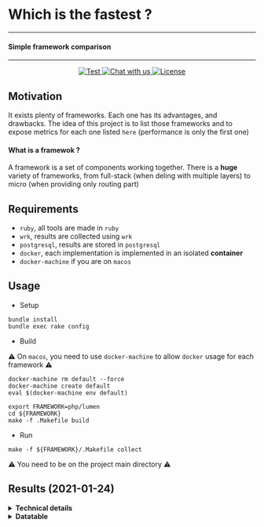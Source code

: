 # Which is the fastest ?
----------
#### Simple framework comparison
----------
<p align="center">
   <a href="https://github.com/the-benchmarker/web-frameworks/actions?query=workflow%3ACI" target="_blank">
      <img src="https://github.com/the-benchmarker/web-frameworks/workflows/CI/badge.svg" alt="Test">
   </a>
   <a href="https://join.slack.com/t/thebenchmarker/shared_invite/zt-fcyy1ybq-A7T1SedewiVMEtJQGEyQYw" target="_blank">
      <img src="https://img.shields.io/badge/slack-chat_with_us-green" alt="Chat with us">
   </a>
   <a href="https://github.com/the-benchmarker/web-frameworks/blob/master/LICENSE" target="_blank">
      <img src="https://img.shields.io/github/license/the-benchmarker/web-frameworks" alt="License">
   </a>
</p>

## Motivation

It exists plenty of frameworks. Each one has its advantages, and drawbacks. The idea of this project is to list those frameworks and to expose metrics for each one listed `here` (performance is only the first one)

#### What is a framewok ?

A framework is a set of components working together. There is a **huge** variety of frameworks, from full-stack (when deling with multiple layers) to micro (when providing only routing part)

## Requirements

+ `ruby`, all tools are made in `ruby`
+ `wrk`, results are collected using `wrk`
+ `postgresql`, results are stored in `postgresql`
+ `docker`, each implementation is implemented in an isolated **container**
+ `docker-machine` if you are on `macos`

## Usage

+ Setup

```
bundle install
bundle exec rake config
```

+ Build

:warning: On `macos`, you need to use `docker-machine` to allow `docker` usage for each framework :warning:

```
docker-machine rm default --force
docker-machine create default
eval $(docker-machine env default)
```

```
export FRAMEWORK=php/lumen
cd ${FRAMEWORK} 
make -f .Makefile build 
```

+ Run

```
make -f ${FRAMEWORK}/.Makefile collect
```

:warning: You need to be on the project main directory :warning:

## Results (2021-01-24)



<details>
  <summary><strong>Technical details</strong></summary>
  <ul>
   <li>CPU : 8 Cores (AMD FX-8320E Eight-Core Processor)</li>
   <li>RAM : 16 Gb</li>
   <li>OS : Fedora</li>
   <li><pre>Docker version 20.10.0-rc1, build 5cc2396
</pre></li>
  </ul>
</details>

<details>
  <summary><strong>Datatable</strong></summary>

> Computed with [wrk](https://github.com/wg/wrk)
   + Threads : 8
   + Timeout : 8
   + Duration : 15s (seconds)

:information_source: Sorted by max `req/s` on concurrency **64** :information_source:

|    | Language | Framework | Speed (64) | Speed (256) | Speed (512) |
|----|----------|-----------|-----------:|------------:|------------:|
| 1 | java (11)| [activej](https://activej.io) (3.0) | 172 874.98 | 214 039.81 | 219 335.33 |
| 2 | php (7.4)| [workerman](https://github.com/walkor/Workerman) (4.0) | 149 415.01 | 182 618.83 | 184 760.71 |
| 3 | php (7.4)| [mark](https://github.com/passwalls/mark) (1.1) | 122 745.29 | 135 463.52 | 136 443.44 |
| 4 | go (1.15)| [gearbox](https://gogearbox.com) (1.1) | 121 267.09 | 124 517.21 | 123 998.74 |
| 5 | go (1.15)| [fiber](https://gofiber.io) (2.3) | 120 760.89 | 129 919.56 | 128 975.11 |
| 6 | nim (1.4)| [httpbeast](https://github.com/dom96/httpbeast) (0.2) | 117 678.99 | 146 365.75 | 149 138.24 |
| 7 | go (1.15)| [atreugo](https://github.com/savsgio/atreugo/blob/master/docs/README.md) (11.6) | 117 400.97 | 128 555.26 | 127 466.93 |
| 8 | go (1.15)| [fasthttp](https://pkg.go.dev/github.com/valyala/fasthttp) (1.19) | 116 313.79 | 130 394.06 | 130 416.34 |
| 9 | go (1.15)| [router](https://pkg.go.dev/github.com/fasthttp/router) (1.3) | 116 185.27 | 128 662.89 | 128 222.12 |
| 10 | go (1.15)| [gorouter-fasthttp](https://github.com/vardius/gorouter/wiki) (4.4) | 115 811.83 | 128 681.38 | 128 586.42 |
| 11 | nim (1.4)| [whip](https://github.com/mattaylor/whip) (0.2) | 114 332.56 | 142 037.79 | 145 188.64 |
| 12 | go (1.15)| [webgo](https://github.com/bnkamalesh/webgo) (4.1) | 112 645.03 | 112 137.52 | 115 331.38 |
| 13 | java (11)| [undertow](https://undertow.io) (2.2) | 112 639.77 | 137 587.26 | 139 710.77 |
| 14 | clojure (1.1)| [donkey](https://github.com/AppsFlyer/donkey) (0.4) | 111 357.38 | 113 087.65 | 115 268.66 |
| 15 | java (11)| [rapidoid](https://rapidoid.org) (5.5) | 110 960.06 | 134 924.68 | 138 165.85 |
| 16 | javascript (14.15)| [nanoexpress](https://github.com/nanoexpress/nanoexpress) (2.4) | 110 757.65 | 141 765.32 | 145 820.12 |
| 17 | kotlin (1.4)| [kooby](https://jooby.io) (2.9) | 110 221.65 | 137 018.57 | 142 192.92 |
| 18 | java (11)| [jooby](https://jooby.io) (2.9) | 109 641.33 | 138 111.93 | 142 905.99 |
| 19 | javascript (14.15)| [sifrr](https://sifrr.github.io/sifrr/#/./packages/server/sifrr-server/) (0.0) | 108 572.79 | 137 911.33 | 140 563.89 |
| 20 | c (11)| [kore](https://kore.io) (3.3) | 108 005.26 | 180 300.55 | 191 658.61 |
| 21 | go (1.15)| [gorilla-mux](https://www.gorillatoolkit.org/pkg/mux) (1.8) | 108 002.73 | 104 385.33 | 109 127.99 |
| 22 | java (11)| [light-4j](https://doc.networknt.com) (2.0) | 107 291.67 | 133 436.81 | 137 234.30 |
| 23 | nim (1.4)| [jester](https://github.com/dom96/jester) (0.5) | 106 325.77 | 132 009.27 | 134 976.40 |
| 24 | crystal (0.35)| [toro](https://github.com/soveran/toro) (0.4) | 101 226.43 | 120 595.41 | 120 917.12 |
| 25 | crystal (0.35)| [router.cr](https://github.com/tbrand/router.cr) (0.2) | 99 151.16 | 121 889.20 | 121 693.74 |
| 26 | crystal (0.35)| [spider-gazelle](https://spider-gazelle.net) (3.4) | 97 137.72 | 120 543.93 | 120 587.11 |
| 27 | php (7.4)| [nano](https://gitlab.com/x.laylatichy.x/nano) (0.0.9) | 95 449.05 | 138 517.02 | 149 045.59 |
| 28 | java (11)| [act](https://github.com/actframework/actframework) (1.9) | 95 362.93 | 117 108.58 | 120 092.15 |
| 29 | crystal (0.35)| [grip](https://github.com/grip-framework/grip) (4.0) | 92 815.25 | 112 177.58 | 112 402.70 |
| 30 | crystal (0.35)| [kemal](https://kemalcr.com) (0.27) | 92 313.46 | 110 926.57 | 111 017.48 |
| 31 | crystal (0.35)| [amber](https://amberframework.org) (0.35) | 87 688.89 | 105 291.75 | 104 455.97 |
| 32 | java (11)| [quarkus](https://quarkus.io) (1.11) | 87 245.93 | 105 730.73 | 108 735.84 |
| 33 | crystal (0.35)| [athena](https://github.com/athena-framework/athena) (0.12) | 82 733.36 | 93 818.27 | 88 964.96 |
| 34 | php (7.4)| [simps](https://github.com/simple-swoole/simps) (1.0) | 82 499.24 | 108 614.45 | 111 623.77 |
| 35 | javascript (14.15)| [naturaljs-router](https://github.com/jesusvilla/natural) (0.1.1) | 81 810.97 | 98 502.83 | 99 727.76 |
| 36 | scala (2.13)| [akkahttp](https://akka.io) (10.2) | 81 677.79 | 95 543.52 | 94 140.89 |
| 37 | go (1.15)| [gf](https://goframe.org) (1.15) | 81 402.66 | 88 756.74 | 91 415.31 |
| 38 | go (1.15)| [clevergo](https://clevergo.tech) (0.5) | 81 078.29 | 82 399.33 | 84 275.82 |
| 39 | go (1.15)| [rte](https://github.com/jwilner/rte) (0.0) | 80 958.49 | 82 047.54 | 83 991.58 |
| 40 | go (1.15)| [echo](https://echo.labstack.com) (4.1) | 80 272.16 | 81 564.24 | 83 424.42 |
| 41 | go (1.15)| [httprouter](https://pkg.go.dev/github.com/julienschmidt/httprouter) (1.3) | 79 856.10 | 80 798.72 | 82 911.60 |
| 42 | go (1.15)| [gin](https://gin-gonic.com) (1.6) | 78 568.55 | 82 569.19 | 83 936.20 |
| 43 | go (1.15)| [gorouter](https://github.com/vardius/gorouter/wiki) (4.5) | 78 498.07 | 83 115.24 | 84 245.62 |
| 44 | go (1.15)| [chi](https://github.com/go-chi/chi) (1.5) | 77 751.33 | 77 136.78 | 79 916.47 |
| 45 | go (1.15)| [violetear](https://violetear.org) (7.0) | 77 018.19 | 77 283.21 | 79 288.02 |
| 46 | csharp (8.0)| [aspnetcore](https://docs.microsoft.com/en-us/aspnet/index) (5.0) | 75 641.81 | 88 714.30 | 91 428.05 |
| 47 | go (1.15)| [kami](https://github.com/guregu/kami) (2.2) | 75 299.14 | 79 233.17 | 79 806.89 |
| 48 | go (1.15)| [aero](https://github.com/aerogo/aero) (1.3) | 74 849.68 | 74 643.97 | 76 720.90 |
| 49 | java (11)| [restheart](https://restheart.org) (5.1) | 74 398.46 | 76 679.88 | 77 709.47 |
| 50 | go (1.15)| [goroute](https://goroute.github.io) (0.0) | 73 163.62 | 71 537.23 | 74 317.48 |
| 51 | python (3.9)| [falcon](https://falconframework.org) (2.0) | 73 061.79 | 80 611.19 | 82 022.82 |
| 52 | fsharp (5.0)| [frank](https://github.com/frank-fs/frank) (6.2) | 72 971.47 | 84 328.31 | 87 031.20 |
| 53 | cpp (11)| [drogon](https://github.com/an-tao/drogon) (1.2) | 71 967.47 | 65 907.68 | 64 892.53 |
| 54 | fsharp (5.0)| [falco](https://falcoframework.com) (3.0) | 71 944.09 | 83 099.20 | 85 522.53 |
| 55 | go (1.15)| [beego](https://beego.me) (1.12) | 71 848.84 | 74 648.97 | 76 654.62 |
| 56 | javascript (14.15)| [low-http-server](https://github.com/jkyberneees/low-http-server) (2.1) | 70 175.64 | 78 754.32 | 79 569.76 |
| 57 | c (11)| [agoo-c](https://github.com/ohler55/agoo-c) (0.7) | 67 367.02 | 129 803.72 | 129 518.76 |
| 58 | csharp (8.0)| [carter](https://github.com/CarterCommunity/Carter) (5.2) | 65 115.67 | 73 141.87 | 73 409.75 |
| 59 | go (1.15)| [air](https://github.com/aofei/air) (0.21) | 65 013.94 | 63 591.61 | 66 118.69 |
| 60 | go (1.15)| [goyave](https://github.com/System-Glitch/goyave) (3.6) | 62 866.38 | 62 739.04 | 65 441.23 |
| 61 | javascript (14.15)| [0http](https://github.com/jkyberneees/0http) (3.0) | 61 490.07 | 66 243.77 | 67 454.30 |
| 62 | scala (2.13)| [finch](https://finagle.github.io/finch/) (0.32) | 60 382.10 | 67 389.77 | 67 277.02 |
| 63 | java (11)| [spring](https://spring.io/projects/spring-boot) (2.4) | 59 668.74 | 62 940.24 | 63 663.19 |
| 64 | fsharp (5.0)| [saturn](https://saturnframework.org) (0.14) | 59 346.72 | 64 485.74 | 63 581.03 |
| 65 | javascript (14.15)| [polkadot](https://github.com/lukeed/polkadot) (1.0) | 58 765.86 | 67 613.86 | 69 056.33 |
| 66 | javascript (14.15)| [polka](https://github.com/lukeed/polka) (0.5) | 57 803.42 | 62 332.73 | 61 211.39 |
| 67 | javascript (14.15)| [restana](https://github.com/jkyberneees/ana) (4.7) | 56 573.82 | 63 578.67 | 64 693.22 |
| 68 | javascript (14.15)| [rayo](https://rayo.js.org) (1.3) | 55 855.37 | 60 789.16 | 59 451.39 |
| 69 | javascript (14.15)| [fastify](https://fastify.io) (3.10) | 54 731.78 | 59 228.80 | 58 120.92 |
| 70 | php (7.4)| [one](https://github.com/lizhichao/one) (2.2) | 54 003.54 | 60 155.67 | 69 861.95 |
| 71 | javascript (14.15)| [muneem](https://github.com/node-muneem/muneem) (2.4) | 53 393.32 | 58 881.06 | 57 055.15 |
| 72 | python (3.9)| [pyramid](https://trypyramid.com) (1.1) | 53 301.53 | 58 303.62 | 58 930.98 |
| 73 | elixir (1.11)| [cowboy_stream](https://ninenines.eu/docs/en/cowboy/2.8/guide/streams/) (2.8) | 53 226.88 | 55 721.14 | 54 535.84 |
| 74 | ruby (2.7)| [agoo](https://github.com/ohler55/agoo) (2.14) | 52 550.72 | 76 339.36 | 83 436.76 |
| 75 | kotlin (1.4)| [http4k](https://http4k.org) (3.275) | 52 291.97 | 60 234.82 | 62 622.75 |
| 76 | php (7.4)| [hyperf](https://hyperf.io) (2.1) | 51 965.30 | 63 456.65 | 64 847.68 |
| 77 | swift (5.3)| [perfect](https://perfect.org) (3.1) | 51 728.89 | 57 062.22 | 64 154.32 |
| 78 | fsharp (5.0)| [websharper](https://websharper.com) (4.7) | 50 646.28 | 57 365.15 | 57 721.85 |
| 79 | java (11)| [javalin](https://javalin.io) (3.9) | 50 483.51 | 54 580.79 | 54 742.99 |
| 80 | kotlin (1.4)| [ktor](https://ktor.io) (1.4) | 50 137.35 | 65 715.76 | 68 729.04 |
| 81 | java (11)| [spark](https://sparkjava.com) (2.9) | 49 863.96 | 54 475.77 | 55 683.15 |
| 82 | java (11)| [micronaut](https://micronaut.io) (1.2) | 49 284.20 | 57 493.62 | 57 243.89 |
| 83 | javascript (14.15)| [nestjs-fastify](https://nestjs.com) (7.6) | 48 600.74 | 51 674.11 | 50 609.60 |
| 84 | rust (1.49)| [actix](https://actix.rs) (3.3) | 48 003.86 | 50 697.37 | 50 414.53 |
| 85 | haskell (8.8)| [scotty](https://hackage.haskell.org/package/scotty) (0.12) | 46 206.70 | 48 913.76 | 50 442.04 |
| 86 | go (1.15)| [mars](https://github.com/roblillack/mars) (1.0) | 46 168.37 | 46 713.99 | 49 774.92 |
| 87 | javascript (14.15)| [foxify](https://foxify.js.org) (0.1) | 45 131.05 | 49 467.97 | 47 950.19 |
| 88 | python (3.9)| [asgineer](https://asgineer.readthedocs.io) (0.8) | 45 006.13 | 51 096.95 | 52 889.91 |
| 89 | javascript (14.15)| [iotjs-express](https://github.com/SamsungInternet/iotjs-express) (0.0) | 44 812.19 | 48 789.49 | 48 371.21 |
| 90 | clojure (1.1)| [coast](https://coastonclojure.com) (1.0) | 44 756.53 | 45 810.95 | 46 040.69 |
| 91 | php (7.4)| [comet](https://github.com/gotzmann/comet) (0.8) | 44 480.60 | 47 996.07 | 48 941.23 |
| 92 | r (4.0)| [rserve](https://rforge.net/Rserve/) (1.7) | 43 058.04 | 32 304.72 | 30 842.56 |
| 93 | python (3.9)| [bottle](https://bottlepy.org) (0.12) | 42 853.26 | 44 964.34 | 46 232.34 |
| 94 | javascript (14.15)| [koa](https://koajs.com) (2.13) | 40 242.52 | 44 044.32 | 42 876.92 |
| 95 | javascript (14.15)| [fyrejet-api](https://github.com/fyrejet/fyrejet) (2.1) | 37 063.45 | 39 510.81 | 38 981.11 |
| 96 | python (3.9)| [emmett](https://emmett.sh) (2.1) | 36 993.55 | 41 429.92 | 42 408.80 |
| 97 | elixir (1.11)| [cowboy](https://ninenines.eu/docs/en/cowboy/2.8/guide/) (2.8) | 36 371.91 | 37 636.49 | 37 587.04 |
| 98 | swift (5.3)| [kitura-nio](https://kitura.dev) (2.9) | 36 015.25 | 35 010.91 | 35 022.60 |
| 99 | swift (5.3)| [kitura](https://kitura.dev) (2.9) | 35 521.68 | 35 506.62 | 35 462.83 |
| 100 | javascript (14.15)| [hapi](https://hapijs.com) (20.0) | 34 791.84 | 35 485.86 | 34 317.71 |
| 101 | javascript (14.15)| [moleculer](https://moleculer.services) (0.14) | 34 736.54 | 35 772.06 | 34 686.40 |
| 102 | php (7.4)| [chubbyphp-workerman](https://github.com/chubbyphp/chubbyphp-framework) (3.4) | 34 562.47 | 37 068.64 | 36 744.62 |
| 103 | php (7.4)| [siler-swoole](https://siler.leocavalcante.dev) (1.7) | 34 512.95 | 50 012.16 | 53 663.66 |
| 104 | swift (5.3)| [vapor](https://vapor.codes) (4.38) | 34 199.88 | 36 411.15 | 36 050.07 |
| 105 | rust (1.49)| [nickel](https://nickel-org.github.io) (0.11) | 34 100.96 | 34 514.93 | 33 340.84 |
| 106 | cpp (11)| [evhtp](https://criticalstack.com) (1.2) | 33 883.69 | 34 798.06 | 33 191.16 |
| 107 | python (3.9)| [hug](https://hug.rest) (2.6) | 33 272.32 | 35 299.08 | 35 586.93 |
| 108 | java (11)| [jersey3-grizzly2](https://eclipse-ee4j.github.io/jersey) (3) | 33 253.98 | 38 280.15 | 37 869.76 |
| 109 | scala (2.13)| [http4s](https://http4s.org) (0.21) | 33 237.87 | 37 679.81 | 38 199.73 |
| 110 | java (11)| [jersey-grizzly2](https://eclipse-ee4j.github.io/jersey) (2.33) | 33 126.27 | 38 158.80 | 37 742.53 |
| 111 | python (3.9)| [apidaora](https://github.com/dutradda/apidaora) (0.28) | 32 791.16 | 38 668.46 | 39 594.98 |
| 112 | fsharp (5.0)| [suave](https://suave.io) (2.6) | 32 539.34 | 28 246.55 | 25 229.38 |
| 113 | rust (1.49)| [gotham](https://gotham.rs) (0.5) | 32 104.24 | 35 524.07 | 36 513.38 |
| 114 | dart (2.10)| [aqueduct](https://aqueduct.io) (3.3) | 31 257.27 | 31 196.21 | 30 876.48 |
| 115 | python (3.9)| [sanic](https://github.com/huge-success/sanic) (20.12) | 30 982.00 | 33 597.06 | 34 484.73 |
| 116 | rust (1.49)| [salvo](https://github.com/kenorld/salvo) (0.5) | 30 482.71 | 32 366.39 | 32 990.26 |
| 117 | python (3.9)| [blacksheep](https://github.com/RobertoPrevato/BlackSheep) (0.3) | 30 049.56 | 34 284.53 | 34 577.99 |
| 118 | javascript (14.15)| [restify](https://restify.com) (8.5) | 30 039.10 | 30 511.67 | 29 575.56 |
| 119 | csharp (8.0)| [simplify.web](https://web.simplifynet.dev) (4.2) | 28 920.28 | 31 862.60 | 31 735.90 |
| 120 | python (3.9)| [starlette](https://starlette.io) (0.14) | 28 047.81 | 32 338.76 | 32 643.54 |
| 121 | php (7.4)| [yii-swoole](https://yiiframework.com) (2.0) | 28 026.15 | 31 878.20 | 33 138.83 |
| 122 | javascript (14.15)| [fyrejet-uwebsockets](https://github.com/fyrejet/fyrejet) (2.1) | 27 500.59 | 29 414.37 | 29 879.50 |
| 123 | elixir (1.11)| [plug](https://hexdocs.pm/plug) (1.11) | 26 957.98 | 29 093.94 | 28 527.28 |
| 124 | scala (2.13)| [play](https://playframework.com) (2.8) | 26 720.72 | 28 454.53 | 28 310.29 |
| 125 | python (3.9)| [index.py](https://index-py.abersheeran.com) (0.16) | 26 030.01 | 29 601.10 | 30 794.73 |
| 126 | python (3.9)| [responder](https://python-responder.org) (2.0) | 25 483.58 | 30 414.82 | 31 234.91 |
| 127 | crystal (0.35)| [orion](https://github.com/obsidian/orion) (3.0) | 24 252.70 | 23 387.60 | 20 138.83 |
| 128 | elixir (1.11)| [phoenix](https://phoenixframework.org) (1.5) | 24 214.10 | 26 088.18 | 25 561.19 |
| 129 | haskell (8.8)| [servant](https://servant.dev) (0.17) | 22 868.22 | 21 771.92 | 20 591.00 |
| 130 | python (3.9)| [clastic](https://github.com/mahmoud/clastic) (19.9) | 22 189.47 | 28 527.64 | 28 337.38 |
| 131 | crystal (0.35)| [shivneri](https://github.com/ujjwalguptaofficial/shivneri) (0.16) | 22 098.47 | 21 106.55 | 19 423.77 |
| 132 | fsharp (5.0)| [giraffe](https://github.com/giraffe-fsharp/Giraffe) (4.1) | 22 074.66 | 21 834.77 | 21 594.71 |
| 133 | clojure (1.1)| [luminus](https://luminusweb.com) (3.91) | 21 885.66 | 21 083.59 | 18 659.93 |
| 134 | nim (1.4)| [mike](https://github.com/ire4ever1190/mike) (0.5) | 21 158.60 | 20 578.11 | 20 258.44 |
| 135 | javascript (14.15)| [fyrejet](https://github.com/fyrejet/fyrejet) (2.1) | 21 113.18 | 22 906.42 | 22 426.61 |
| 136 | python (3.9)| [molten](https://moltenframework.com) (1.0) | 19 498.00 | 22 123.98 | 21 899.97 |
| 137 | javascript (14.15)| [turbo_polka](https://github.com/mafintosh/turbo-http) (0.3) | 18 707.07 | 17 570.21 | 16 840.46 |
| 138 | python (3.9)| [aiohttp](https://aiohttp.readthedocs.io) (3.7) | 18 523.55 | 23 872.60 | 24 068.37 |
| 139 | python (3.9)| [fastapi](https://fastapi.tiangolo.com) (0.63) | 18 069.67 | 21 975.72 | 21 920.76 |
| 140 | nim (1.4)| [akane](https://github.com/Ethosa/akane) (0.1) | 17 558.22 | 15 722.48 | 14 727.92 |
| 141 | ruby (2.7)| [hanami-api](https://hanamirb.org) (0.1) | 17 186.48 | 16 730.40 | 16 260.52 |
| 142 | rust (1.49)| [iron](https://ironframework.io) (0.6) | 17 055.03 | 16 788.04 | 16 931.80 |
| 143 | php (7.4)| [swoft](https://swoft.org) (2.0) | 16 921.95 | 20 519.81 | 21 331.31 |
| 144 | ruby (2.7)| [syro](https://github.com/soveran/syro) (3.2) | 16 628.25 | 16 010.17 | 15 801.52 |
| 145 | nim (1.4)| [rosencrantz](https://github.com/andreaferretti/rosencrantz) (0.4) | 16 150.75 | 14 290.21 | 13 243.37 |
| 146 | ruby (2.7)| [roda](https://roda.jeremyevans.net) (3.40) | 15 995.95 | 15 669.07 | 15 258.80 |
| 147 | php (7.4)| [chubbyphp-swoole](https://github.com/chubbyphp/chubbyphp-framework) (3.4) | 15 755.89 | 18 554.46 | 19 010.29 |
| 148 | php (7.4)| [sw-fw-less](https://github.com/luoxiaojun1992/sw-fw-less) (preview) | 15 399.67 | 17 924.84 | 18 240.25 |
| 149 | ruby (2.7)| [cuba](https://cuba.is) (3.9) | 15 384.59 | 14 818.63 | 14 606.48 |
| 150 | go (1.15)| [macaron](https://go-macaron.com) (1.4) | 15 380.88 | 16 930.64 | 16 884.56 |
| 151 | javascript (14.15)| [feathersjs](https://feathersjs.com) (4.5) | 15 155.74 | 18 032.73 | 18 065.92 |
| 152 | php (7.4)| [slim-swoole](https://slimframework.com) (4.7) | 15 068.82 | 17 359.22 | 17 669.76 |
| 153 | javascript (14.15)| [express](https://expressjs.com) (4.17) | 15 015.73 | 18 078.91 | 17 476.24 |
| 154 | ruby (2.7)| [rack-routing](https://github.com/georgeu2000/rack-routing) (0.0) | 14 175.69 | 13 766.93 | 13 511.93 |
| 155 | swift (5.3)| [swifter](https://github.com/httpswift/swifter) (1.5) | 13 948.63 | 13 969.32 | 14 460.17 |
| 156 | java (11)| [struts2](https://struts.apache.org) (2.5) | 13 917.74 | 14 198.26 | 14 251.73 |
| 157 | python (3.9)| [flask](https://flask.pocoo.org) (1.1) | 13 816.83 | 15 391.80 | 17 152.78 |
| 158 | ruby (2.7)| [rack_app](https://rack-app.com) (7.7) | 13 766.93 | 13 345.86 | 13 103.59 |
| 159 | ruby (2.7)| [camping](https://github.com/camping/camping) (2.1) | 13 280.24 | 12 791.02 | 12 627.69 |
| 160 | java (11)| [blade](https://lets-blade.com) (2.0) | 13 036.94 | 15 297.77 | 14 424.41 |
| 161 | javascript (14.15)| [nestjs-express](https://nestjs.com) (7.6) | 11 817.02 | 11 742.27 | 11 531.21 |
| 162 | go (1.15)| [tango](https://gitea.com/lunny/tango) (0.6) | 11 373.31 | 11 604.28 | 11 625.10 |
| 163 | dart (2.10)| [start](https://github.com/lvivski/start) (0.4) | 11 056.47 | 10 853.99 | 10 659.16 |
| 164 | php (7.4)| [sunrise-router-roadrunner](https://github.com/sunrise-php/http-router) (2.5) | 10 224.14 | 10 472.95 | 10 557.53 |
| 165 | php (7.4)| [chubbyphp-roadrunner](https://github.com/chubbyphp/chubbyphp-framework) (3.4) | 9 999.56 | 10 263.18 | 10 358.44 |
| 166 | go (1.15)| [gramework](https://github.com/gramework/gramework) (1.7) | 9 810.75 | 9 996.68 | 9 937.54 |
| 167 | python (3.9)| [cherrypy](https://github.com/cherrypy/cherrypy) (18.6) | 9 789.74 | 9 651.19 | 9 507.05 |
| 168 | php (7.4)| [slim-roadrunner](https://slimframework.com) (4.7) | 9 783.73 | 10 013.59 | 10 080.87 |
| 169 | python (3.9)| [masonite](https://masoniteproject.com) (2.3) | 9 729.40 | 20 279.31 | 20 208.65 |
| 170 | php (7.4)| [spiral](https://github.com/spiral/framework) (2.7) | 9 614.24 | 9 727.76 | 9 873.65 |
| 171 | python (3.9)| [guillotina](https://guillotina.io) (6.1) | 9 225.95 | 9 579.87 | 8 847.15 |
| 172 | ruby (2.7)| [sinatra](https://sinatrarb.com) (2.1) | 9 091.10 | 8 854.24 | 8 818.27 |
| 173 | ruby (2.7)| [grape](https://ruby-grape.org) (1.5) | 8 722.40 | 8 406.15 | 8 345.13 |
| 174 | pony (0.38)| [jennet](https://github.com/Theodus/jennet) (0.1) | 7 780.14 | 13 129.07 | 12 468.31 |
| 175 | python (3.9)| [quart](https://pgjones.gitlab.io/quart) (0.14) | 7 519.78 | 7 193.65 | 6 939.15 |
| 176 | python (3.9)| [tonberry](https://github.com/Ayehavgunne/Tonberry) (0.2) | 7 408.60 | 7 071.57 | 6 519.12 |
| 177 | php (7.4)| [phalcon](https://phalcon.io) (4.1) | 6 780.91 | 6 719.60 | 6 663.73 |
| 178 | python (3.9)| [tornado](https://tornadoweb.org) (6.1) | 6 672.67 | 6 644.60 | 6 406.59 |
| 179 | php (7.4)| [siler](https://siler.leocavalcante.dev) (1.7) | 6 575.50 | 6 512.06 | 6 459.26 |
| 180 | php (7.4)| [basicphp](https://github.com/ray-ang/basicphp) (0.9) | 6 503.07 | 6 431.66 | 6 303.40 |
| 181 | php (7.4)| [fastsitephp](https://github.com/fastsitephp/fastsitephp) (1.4) | 6 320.91 | 6 283.11 | 6 156.90 |
| 182 | php (7.4)| [ice](https://iceframework.org) (1.5) | 6 213.95 | 6 137.08 | 6 112.87 |
| 183 | python (3.9)| [django](https://djangoproject.com) (3.1) | 6 127.34 | 5 826.39 | 5 699.35 |
| 184 | clojure (1.1)| [yada](https://juxt.pro/yada/) (1.2) | 5 983.98 | 6 689.29 | 6 672.45 |
| 185 | ruby (2.7)| [flame](https://github.com/AlexWayfer/flame) (4.18) | 5 707.67 | 5 621.63 | 5 645.54 |
| 186 | ruby (2.7)| [hanami](https://hanamirb.org) (1.3) | 5 276.98 | 5 181.00 | 5 235.03 |
| 187 | php (7.4)| [ubiquity](https://ubiquity.kobject.net) (2.3) | 5 220.60 | 5 194.92 | 5 142.64 |
| 188 | php (7.4)| [one-fpm](https://github.com/lizhichao/one) (2.2) | 4 670.50 | 4 620.34 | 4 584.17 |
| 189 | php (7.4)| [hamlet](https://github.com/vasily-kartashov/hamlet-core) (3.2) | 4 443.39 | 4 393.56 | 4 355.21 |
| 190 | php (7.4)| [slim](https://slimframework.com) (4.7) | 4 438.80 | 4 408.98 | 4 408.56 |
| 191 | javascript (14.15)| [sails](https://sailsjs.com) (1.4) | 4 296.13 | 4 252.85 | 4 252.99 |
| 192 | v (0.1)| [vape](https://github.com/exastencil/vape) (0.3) | 4 164.45 | 2 268.26 | 2 267.63 |
| 193 | php (7.4)| [bearframework](https://github.com/bearframework/bearframework) (1.3) | 3 956.47 | 3 899.55 | 3 886.76 |
| 194 | php (7.4)| [nette](https://nette.org/en/) (3.1) | 3 862.24 | 3 853.15 | 3 866.96 |
| 195 | php (7.4)| [lumen](https://lumen.laravel.com) (8.1) | 3 830.03 | 3 837.93 | 3 859.82 |
| 196 | julia (1.6)| [merly](https://github.com/codeneomatrix/Merly.jl) (0.2) | 3 791.22 | 6 792.09 | 5 757.87 |
| 197 | php (7.4)| [sunrise-router](https://github.com/sunrise-php/http-router) (2.5) | 3 780.90 | 3 722.21 | 3 722.77 |
| 198 | php (7.4)| [chubbyphp](https://github.com/chubbyphp/chubbyphp-framework) (3.4) | 3 423.68 | 3 396.54 | 3 386.92 |
| 199 | php (7.4)| [symfony](https://symfony.com) (5.2) | 2 974.99 | 2 993.67 | 3 010.97 |
| 200 | ruby (2.7)| [rails](https://rubyonrails.org) (6.1) | 2 819.34 | 2 813.50 | 2 797.32 |
| 201 | php (7.4)| [yii](https://yiiframework.com) (2.0) | 2 618.36 | 2 594.91 | 2 617.84 |
| 202 | php (7.4)| [fatfree](https://fatfreeframework.com) (3.7) | 2 313.52 | 2 285.73 | 2 469.47 |
| 203 | php (7.4)| [sunrise-router-annotations](https://github.com/sunrise-php/http-router) (2.5) | 2 297.32 | 2 286.11 | 2 316.50 |
| 204 | ruby (2.7)| [pakyow](https://pakyow.com) (1.0) | 2 239.44 | 2 572.37 | 2 537.41 |
| 205 | php (7.4)| [antidot](https://antidotfw.io) (0.1) | 2 116.52 | 2 139.31 | 1 665.30 |
| 206 | r (4.0)| [restrserve](https://restrserve.org) (0.3) | 1 934.74 | 1 850.81 | 1 854.20 |
| 207 | r (4.0)| [httpuv](https://github.com/rstudio/httpuv) (1.5) | 1 931.24 | 1 837.16 | 1 761.46 |
| 208 | crystal (0.35)| [runcobo](https://github.com/runcobo/runcobo) (1.0) | 1 898.41 | 1 956.18 | 1 944.38 |
| 209 | php (7.4)| [mezzio](https://docs.mezzio.dev) (3.2) | 1 859.32 | 1 856.95 | 1 862.77 |
| 210 | php (7.4)| [driftphp](https://github.com/driftphp/driftphp) (0.1) | 1 825.75 | 1 787.27 | 1 393.16 |
| 211 | python (3.9)| [klein](https://github.com/twisted/klein) (20.6) | 1 662.78 | 1 661.79 | 1 627.73 |
| 212 | python (3.9)| [cyclone](https://cyclone.io) (1.3) | 1 659.70 | 1 657.21 | 1 631.34 |
| 213 | php (7.4)| [laminas](https://getlaminas.org) (3.2) | 1 582.62 | 1 591.30 | 1 603.03 |
| 214 | perl (5.32)| [dancer2](https://perldancer.org) (0.3) | 1 361.73 | 646.32 | 532.78 |
| 215 | python (3.9)| [django-ninja](https://django-ninja.rest-framework.com) (0.10) | 1 317.94 | 1 624.75 | 1 653.77 |
| 216 | python (3.9)| [nameko](https://github.com/nameko/nameko) (2.13) | 1 245.27 | 1 176.47 | 1 182.44 |
| 217 | php (7.4)| [codeigniter4](https://codeigniter.com) (4.0) | 1 092.27 | 1 109.07 | 1 107.24 |
| 218 | php (7.4)| [laravel](https://laravel.com) (8.24) | 904.68 | 909.29 | 907.74 |
| 219 | r (4.0)| [plumber](https://rplumber.io) (1.0) | 287.60 | 302.64 | -86.01 |
| 220 | cpp (11)| [nawa](https://github.com/jatofg/nawa) (0.6) | 265.70 | NaN | NaN |

</details>